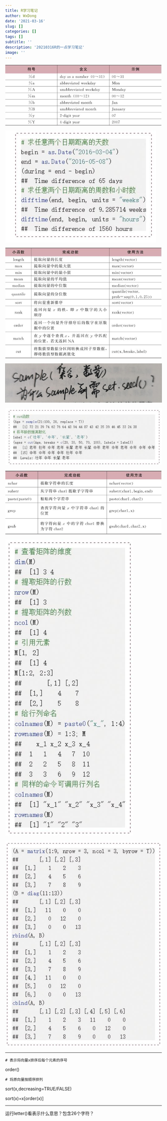 ```yaml
---
title: R学习笔记
author: WxDong
date: '2021-03-16'
slug: []
categories: []
tags: []
subtitle: ''
description: '20210316R的一点学习笔记'
image: ''
---
```


![](index.assets/微信图片_20210316195811.jpg)

![微信图片_202103161958111](index.assets/微信图片_202103161958111.jpg)

![微信图片_202103161958112](index.assets/微信图片_202103161958112.jpg)

![微信图片_202103161958113](index.assets/微信图片_202103161958113.jpg)

![微信图片_202103161958114](index.assets/微信图片_202103161958114.jpg)

![微信图片_202103161958116](index.assets/微信图片_202103161958116.jpg)

![微信图片_202103161958117](index.assets/微信图片_202103161958117.jpg)

![微信图片_202103161958118](index.assets/微信图片_202103161958118.jpg)

***

```
# 表示将向量x排序后每个元素的序号
```

order()

```
# 将原向量按顺序排列
```

sort(x,decreasing=TRUE/FALSE)

sort(x)=x[order(x)]

___

运行letter()看表示什么意思？包含26个字符？